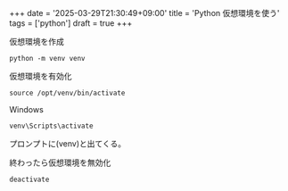 +++
date = '2025-03-29T21:30:49+09:00'
title = 'Python 仮想環境を使う'
tags = ['python']
draft = true
+++

仮想環境を作成
```
python -m venv venv
```

仮想環境を有効化
```
source /opt/venv/bin/activate
```

Windows
```
venv\Scripts\activate
```

プロンプトに(venv)と出てくる。

終わったら仮想環境を無効化
```
deactivate
```